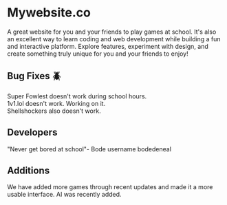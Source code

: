 # Mywebsite.co
A great website for you and your friends to play games at school. It's also an excellent way to learn coding and web development while building a fun and interactive platform. Explore features, experiment with design, and create something truly unique for you and your friends to enjoy!

## Bug Fixes 🪲
Super Fowlest doesn't work during school hours.\
1v1.lol doesn't work. Working on it.\
Shellshockers also doesn't work.

## Developers
"Never get bored at school"- Bode username bodedeneal

## Additions
We have added more games through recent updates and made it a more usable interface.
AI was recently added.
